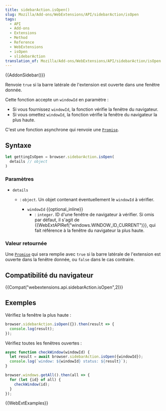 ```yaml
---
title: sidebarAction.isOpen()
slug: Mozilla/Add-ons/WebExtensions/API/sidebarAction/isOpen
tags:
  - API
  - Add-ons
  - Extensions
  - Method
  - Reference
  - WebExtensions
  - isOpen
  - slidebarAction
translation_of: Mozilla/Add-ons/WebExtensions/API/sidebarAction/isOpen
---
```

{{AddonSidebar()}}

Renvoie `true` si la barre latérale de l'extension est ouverte dans une fenêtre donnée.

Cette fonction accepte un `windowId` en paramètre :

- Si vous fournissez `windowId`, la fonction vérifie la fenêtre du navigateur.
- Si vous omettez `windowId`, la fonction vérifie la fenêtre du navigateur la plus haute.

C'est une fonction asynchrone qui renvoie une [`Promise`](/fr/docs/Web/JavaScript/Reference/Objets_globaux/Promise).

## Syntaxe

```js
let gettingIsOpen = browser.sidebarAction.isOpen(
  details // object
)
```

### Paramètres

- `details`

  - : `object`. Un objet contenant éventuellement le `windowId` à vérifier.

    - `windowId` {{optional_inline}}
      - : `integer`. ID d'une fenêtre de navigateur à vérifier. Si omis par défaut, il s'agit de  {{WebExtAPIRef("windows.WINDOW_ID_CURRENT")}}, qui fait référence à la fenêtre du navigateur la plus haute.

### Valeur retournée

Une [`Promise`](/fr/docs/Web/JavaScript/Reference/Objets_globaux/Promise) qui sera remplie avec `true` si la barre latérale de l'extension est ouverte dans la fenêtre donnée, ou `false` dans le cas contraire.

## Compatibilité du navigateur

{{Compat("webextensions.api.sidebarAction.isOpen",2)}}

## Exemples

Vérifiez la fenêtre la plus haute :

```js
browser.sidebarAction.isOpen({}).then(result => {
  console.log(result);
});
```

Vérifiez toutes les fenêtres ouvertes :

```js
async function checkWindow(windowId) {
  let result = await browser.sidebarAction.isOpen({windowId});
  console.log(`window: ${windowId} status: ${result}`);
}

browser.windows.getAll().then(all => {
  for (let {id} of all) {
    checkWindow(id);
  }
});
```

{{WebExtExamples}}
